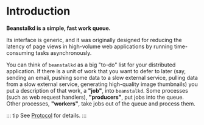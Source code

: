 # Introduction

**Beanstalkd is a simple, fast work queue.**

Its interface is generic, and it was originally designed for reducing the latency of page views in high-volume web applications by running time-consuming tasks asynchronously.

You can think of `beanstalkd` as a big "to-do" list for your distributed application. If there is a unit of work that you want to defer to later (say, sending an email, pushing some data to a slow external service, pulling data from a slow external service, generating high-quality image thumbnails) you put a description of that work, a **"job"**, into `beanstalkd`. Some processes (such as web request handlers), **"producers"**, put jobs into the queue. Other processes, **"workers"**, take jobs out of the queue and process them.

::: tip
See [Protocol](/protocol/) for details.
:::
